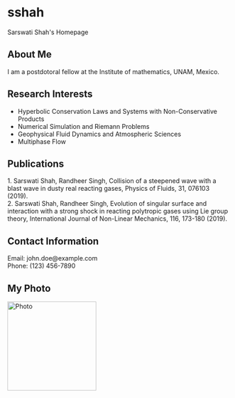 # sshah
<!DOCTYPE html>
<html>
<head>
Sarswati Shah's Homepage
</head>
<body>

  <!-- <h1>Welcome!</h1> -->

  <h2>About Me</h2>
  <p>
    I am a postdotoral fellow at the Institute of mathematics, UNAM, Mexico.
  </p>

  <h2>Research Interests</h2>
  <ul>
    <li>Hyperbolic Conservation Laws and Systems with Non-Conservative Products</li>
    <li>Numerical Simulation and Riemann Problems</li>
    <li>Geophysical Fluid Dynamics and Atmospheric Sciences</li>
    <li>Multiphase Flow</li>
  </ul>

  <h2>Publications</h2>
  <p>
    1. Sarswati Shah, Randheer Singh, Collision of a steepened wave with a blast wave in dusty real
reacting gases, Physics of Fluids, 31, 076103 (2019).
    <br>
    2. Sarswati Shah, Randheer Singh, Evolution of singular surface and interaction with a strong
shock in reacting polytropic gases using Lie group theory, International Journal of Non-Linear
Mechanics, 116, 173-180 (2019).
  </p>

  <h2>Contact Information</h2>
  <p>
    Email: john.doe@example.com
    <br>
    Phone: (123) 456-7890
  </p>

  <h2>My Photo</h2>
  <img src=“(PN.PNG) alt="Photo" width="200">

</body>
</html>
